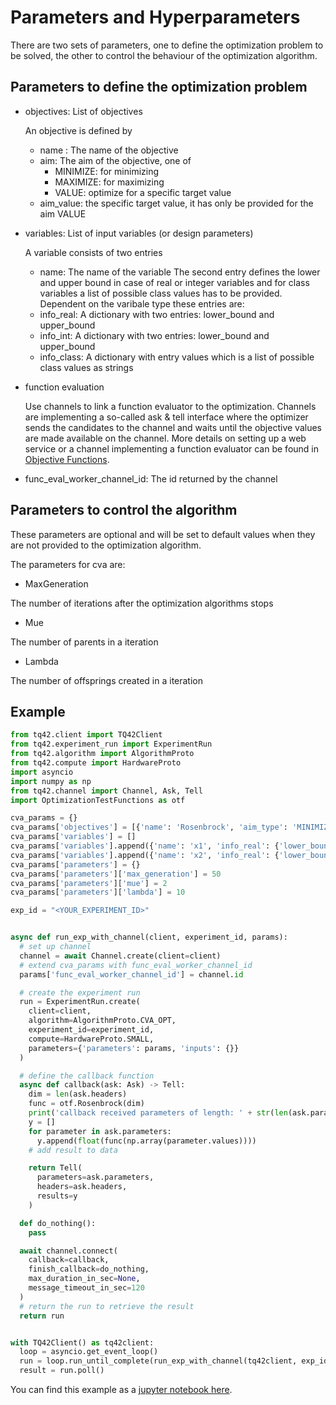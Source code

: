 # Parameters and Hyperparameters

There are two sets of parameters, one to define the optimization problem to be solved, the other to control the behaviour of the optimization algorithm.

## Parameters to define the optimization problem

* objectives: List of objectives

  An objective is defined by
  * name : The name of the objective
  * aim: The aim of the objective, one of
    * MINIMIZE: for minimizing
    * MAXIMIZE: for maximizing
    * VALUE: optimize for a specific target value
  * aim_value: the specific target value, it has only be provided for the aim VALUE

* variables: List of input variables (or design parameters)

  A variable consists of two entries
  * name: The name of the variable
  The second entry defines the lower and upper bound in case of real or integer variables and for class variables a list of possible class values has to be provided. Dependent on the varibale type these entries are:
  * info_real: A dictionary with two entries: lower_bound and upper_bound
  * info_int: A dictionary with two entries: lower_bound and upper_bound
  * info_class: A dictionary with entry values which is a list of possible class values as strings

* function evaluation

  Use channels to link a function evaluator to the optimization. Channels are implementing a so-called ask & tell interface where the optimizer sends the candidates to the channel and waits until the objective values are made available on the channel. More details on setting up a web service or a channel implementing a function evaluator can be found in [Objective Functions](../Objective_Functions/Objective_Function.md).

 * func_eval_worker_channel_id: The id returned by the channel

## Parameters to control the algorithm
These parameters are optional and will be set to default values when they are not provided to the optimization algorithm.

The parameters for cva are:

* MaxGeneration 

The number of iterations after the optimization algorithms stops

* Mue

The number of parents in a iteration

* Lambda

The number of offsprings created in a iteration

## Example

```python
from tq42.client import TQ42Client
from tq42.experiment_run import ExperimentRun
from tq42.algorithm import AlgorithmProto
from tq42.compute import HardwareProto
import asyncio
import numpy as np
from tq42.channel import Channel, Ask, Tell
import OptimizationTestFunctions as otf

cva_params = {}
cva_params['objectives'] = [{'name': 'Rosenbrock', 'aim_type': 'MINIMIZE'}]
cva_params['variables'] = []
cva_params['variables'].append({'name': 'x1', 'info_real': {'lower_bound': -1.0, 'upper_bound': 1.0}})
cva_params['variables'].append({'name': 'x2', 'info_real': {'lower_bound': -1.0, 'upper_bound': 1.0}})
cva_params['parameters'] = {}
cva_params['parameters']['max_generation'] = 50
cva_params['parameters']['mue'] = 2
cva_params['parameters']['lambda'] = 10

exp_id = "<YOUR_EXPERIMENT_ID>"


async def run_exp_with_channel(client, experiment_id, params):
  # set up channel
  channel = await Channel.create(client=client)
  # extend cva_params with func_eval_worker_channel_id
  params['func_eval_worker_channel_id'] = channel.id

  # create the experiment run
  run = ExperimentRun.create(
    client=client,
    algorithm=AlgorithmProto.CVA_OPT,
    experiment_id=experiment_id,
    compute=HardwareProto.SMALL,
    parameters={'parameters': params, 'inputs': {}}
  )

  # define the callback function
  async def callback(ask: Ask) -> Tell:
    dim = len(ask.headers)
    func = otf.Rosenbrock(dim)
    print('callback received parameters of length: ' + str(len(ask.parameters)))
    y = []
    for parameter in ask.parameters:
      y.append(float(func(np.array(parameter.values))))
    # add result to data

    return Tell(
      parameters=ask.parameters,
      headers=ask.headers,
      results=y
    )

  def do_nothing():
    pass

  await channel.connect(
    callback=callback,
    finish_callback=do_nothing,
    max_duration_in_sec=None,
    message_timeout_in_sec=120
  )
  # return the run to retrieve the result    
  return run


with TQ42Client() as tq42client:
  loop = asyncio.get_event_loop()
  run = loop.run_until_complete(run_exp_with_channel(tq42client, exp_id, cva_params))
  result = run.poll()
```

You can find this example as a [jupyter notebook here](https://github.com/terra-quantum-public/tq42sdk/tree/main/notebooks). 